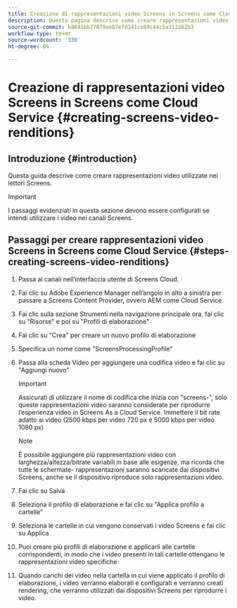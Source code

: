 ```yaml
---
title: Creazione di rappresentazioni video Screens in Screens come Cloud Service
description: Questa pagina descrive come creare rappresentazioni video Screens in Screens come Cloud Service.
source-git-commit: b8691bb77079eeb7efd141ce89c44c5a312262b3
workflow-type: tm+mt
source-wordcount: '330'
ht-degree: 0%

---
```



# Creazione di rappresentazioni video Screens in Screens come Cloud Service {#creating-screens-video-renditions}

## Introduzione {#introduction}

Questa guida descrive come creare rappresentazioni video utilizzate nei lettori Screens.

>[!IMPORTANT]
>I passaggi evidenziati in questa sezione devono essere configurati se intendi utilizzare i video nei canali Screens.

## Passaggi per creare rappresentazioni video Screens in Screens come Cloud Service {#steps-creating-screens-video-renditions}

1. Passa ai canali nell’interfaccia utente di Screens Cloud.
1. Fai clic su Adobe Experience Manager nell’angolo in alto a sinistra per passare a Screens Content Provider, ovvero AEM come Cloud Service.
1. Fai clic sulla sezione Strumenti nella navigazione principale ora, fai clic su &quot;Risorse&quot; e poi su &quot;Profili di elaborazione&quot;

1. Fai clic su &quot;Crea&quot; per creare un nuovo profilo di elaborazione
1. Specifica un nome come &quot;ScreensProcessingProfile&quot;
1. Passa alla scheda Video per aggiungere una codifica video e fai clic su &quot;Aggiungi nuovo&quot;


   >[!IMPORTANT]
   >Assicurati di utilizzare il nome di codifica che inizia con &quot;screens-&quot;, solo queste rappresentazioni video saranno considerate per riprodurre l’esperienza video in Screens As a Cloud Service. Immettere il bit rate adatto ai video (2500 kbps per video 720 px e 5000 kbps per video 1080 px)

   >[!NOTE]
   >È possibile aggiungere più rappresentazioni video con larghezza/altezza/bitrate variabili in base alle esigenze, ma ricorda che tutte le schermate- rappresentazioni saranno scaricate dai dispositivi Screens, anche se il dispositivo riproduce solo rappresentazioni video.

1. Fai clic su Salva

1. Seleziona il profilo di elaborazione e fai clic su &quot;Applica profilo a cartelle&quot;

1. Seleziona le cartelle in cui vengono conservati i video Screens e fai clic su Applica

1. Puoi creare più profili di elaborazione e applicarli alle cartelle corrispondenti, in modo che i video presenti in tali cartelle ottengano le rappresentazioni video specifiche

1. Quando carichi dei video nella cartella in cui viene applicato il profilo di elaborazione, i video verranno elaborati e configurati e verranno creati rendering, che verranno utilizzati dai dispositivi Screens per riprodurre i video.

